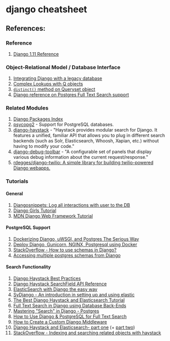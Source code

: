 # django cheatsheet

## References:

### Reference

1. [Django 1.11 Reference](https://docs.djangoproject.com/en/1.11/contents/)

### Object-Relational Model / Database Interface

1. [Integrating Django with a legacy database](https://docs.djangoproject.com/en/1.11/howto/legacy-databases/)
1. [Complex Lookups with Q objects](https://docs.djangoproject.com/en/1.11/topics/db/queries/#complex-lookups-with-q-objects)
1. [`distinct()` method on Queryset object](https://docs.djangoproject.com/en/1.11/ref/models/querysets/#django.db.models.query.QuerySet.distinct)
1. [Django reference on Postgres Full Text Search support](https://docs.djangoproject.com/en/1.11/ref/contrib/postgres/search/)

### Related Modules

1. [Django Packages Index](https://djangopackages.org/)
1. [psycopg2](http://initd.org/psycopg/) - Support for PostgreSQL databases.
1. [django-haystack](https://django-haystack.readthedocs.io/en/master/) - "Haystack provides modular search for Django. It features a unified, familiar API that allows you to plug in different search backends (such as Solr, Elasticsearch, Whoosh, Xapian, etc.) without having to modify your code."
1. [django-debug-toolbar](https://github.com/jazzband/django-debug-toolbar) - "A configurable set of panels that display various debug information about the current request/response."
1. [rdegges/django-twilio: A simple library for building twilio-powered Django webapps.](https://github.com/rdegges/django-twilio)


### Tutorials

#### General

1. [Djangosnippets: Log all interactions with user to the DB](https://djangosnippets.org/snippets/2325/)
1. [Django Girls Tutorial](https://tutorial.djangogirls.org/en/)
1. [MDN Django Web Framework Tutorial](https://developer.mozilla.org/en-US/docs/Learn/Server-side/Django)

#### PostgreSQL Support

1. [Dockerizing Django, uWSGI, and Postgres The Serious Way](http://www.eidel.io/2017/07/10/dockerizing-django-uwsgi-postgres/)
1. [Deploy Django, Gunicorn, NGINX, Postgresql using Docker](http://ruddra.com/2016/08/14/docker-django-nginx-postgres/index.html)
1. [StackOverflow - How to use schemas in Django?](http://django-tenant-schemas.readthedocs.io/en/latest/)
1. [Accessing multiple postgres schemas from Django](https://www.amvtek.com/blog/posts/2014/Jun/13/accessing-multiple-postgres-schemas-from-django/)

#### Search Functionality

1. [Django Haystack Best Practices](http://django-haystack.readthedocs.io/en/master/best_practices.html)
1. [Django Haystack SearchField API Reference](http://django-haystack.readthedocs.io/en/master/searchfield_api.html)
1. [ElasticSearch with Django the easy way](https://medium.freecodecamp.org/elasticsearch-with-django-the-easy-way-909375bc16cb?gi=e30b14494a45)
1. [SyDjango - An introduction in setting up and using elastic](http://stuartdines.com/blog/sydjango-an-introduction-in-setting-up-and-using-elastic/)
1. [The Best Django Haystack and Elasticsearch Tutorial](https://techstricks.com/django-haystack-and-elasticsearch-tutorial/)
1. [Full Text Search in Django using Database Back-Ends](https://www.machinalis.com/blog/full-text-search-on-django-with-database-back-ends/)
1. [Mastering "Search" in Django - Postgres](https://django.cowhite.com/blog/mastering-search-in-django-postgres/)
1. [How to Use Django & PostgreSQL for Full Text Search](https://gearheart.io/blog/how-to-use-django-postgresql-for-full-text-search/)
1. [How to Create a Custom Django Middleware](https://simpleisbetterthancomplex.com/tutorial/2016/07/18/how-to-create-a-custom-django-middleware.html)
1. [Django Haystack and Elasticsearch- part one](https://krzysztofzuraw.com/blog/2016/haystack-elasticsearch-part-one.html) (+ [part two](https://krzysztofzuraw.com/blog/2016/haystack-elasticsearch-part-two.html))
1. [StackOverflow - Indexing and searching related objects with haystack](https://stackoverflow.com/questions/44768044/indexing-and-searching-related-objects-with-haystack)
